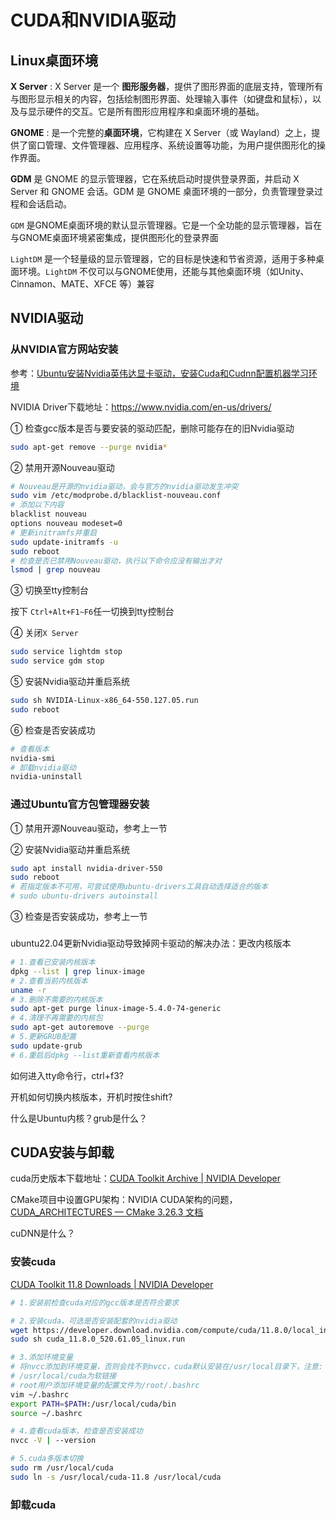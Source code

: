 

# CUDA和NVIDIA驱动

## Linux桌面环境

**X Server** : X Server 是一个 **图形服务器**，提供了图形界面的底层支持，管理所有与图形显示相关的内容，包括绘制图形界面、处理输入事件（如键盘和鼠标），以及与显示硬件的交互。它是所有图形应用程序和桌面环境的基础。

**GNOME** : 是一个完整的**桌面环境**，它构建在 X Server（或 Wayland）之上，提供了窗口管理、文件管理器、应用程序、系统设置等功能，为用户提供图形化的操作界面。

**GDM** 是 GNOME 的显示管理器，它在系统启动时提供登录界面，并启动 X Server 和 GNOME 会话。GDM 是 GNOME 桌面环境的一部分，负责管理登录过程和会话启动。

`GDM` 是GNOME桌面环境的默认显示管理器。它是一个全功能的显示管理器，旨在与GNOME桌面环境紧密集成，提供图形化的登录界面

`LightDM` 是一个轻量级的显示管理器，它的目标是快速和节省资源，适用于多种桌面环境。`LightDM` 不仅可以与GNOME使用，还能与其他桌面环境（如Unity、Cinnamon、MATE、XFCE 等）兼容

## NVIDIA驱动

### 从NVIDIA官方网站安装

参考：[Ubuntu安装Nvidia英伟达显卡驱动，安装Cuda和Cudnn配置机器学习环境](https://qii404.me/2021/07/03/ubuntu-install-nvidia-driver.html)

NVIDIA Driver下载地址：https://www.nvidia.com/en-us/drivers/

① 检查gcc版本是否与要安装的驱动匹配，删除可能存在的旧Nvidia驱动

```bash
sudo apt-get remove --purge nvidia*
```

② 禁用开源Nouveau驱动

```bash
# Nouveau是开源的nvidia驱动，会与官方的nvidia驱动发生冲突
sudo vim /etc/modprobe.d/blacklist-nouveau.conf
# 添加以下内容
blacklist nouveau
options nouveau modeset=0
# 更新initramfs并重启
sudo update-initramfs -u
sudo reboot
# 检查是否已禁用Nouveau驱动，执行以下命令应没有输出才对
lsmod | grep nouveau
```

③ 切换至tty控制台

按下 `Ctrl+Alt+F1~F6`任一切换到tty控制台

④ 关闭`X Server`

```bash
sudo service lightdm stop
sudo service gdm stop
```

⑤ 安装Nvidia驱动并重启系统

```bash
sudo sh NVIDIA-Linux-x86_64-550.127.05.run
sudo reboot
```

⑥ 检查是否安装成功

```bash
# 查看版本
nvidia-smi
# 卸载nvidia驱动
nvidia-uninstall
```



### 通过Ubuntu官方包管理器安装

① 禁用开源Nouveau驱动，参考上一节

② 安装Nvidia驱动并重启系统

```bash
sudo apt install nvidia-driver-550
sudo reboot
# 若指定版本不可用，可尝试使用ubuntu-drivers工具自动选择适合的版本
# sudo ubuntu-drivers autoinstall 
```

③ 检查是否安装成功，参考上一节

### 

ubuntu22.04更新Nvidia驱动导致掉网卡驱动的解决办法：更改内核版本

```bash
# 1.查看已安装内核版本
dpkg --list | grep linux-image
# 2.查看当前内核版本
uname -r
# 3.删除不需要的内核版本
sudo apt-get purge linux-image-5.4.0-74-generic
# 4.清理不再需要的内核包
sudo apt-get autoremove --purge
# 5.更新GRUB配置
sudo update-grub
# 6.重启后dpkg --list重新查看内核版本
```

如何进入tty命令行，ctrl+f3?

开机如何切换内核版本，开机时按住shift?

什么是Ubuntu内核？grub是什么？

### 

## CUDA安装与卸载

cuda历史版本下载地址：[CUDA Toolkit Archive | NVIDIA Developer](https://developer.nvidia.com/cuda-toolkit-archive)

CMake项目中设置GPU架构：NVIDIA CUDA架构的问题，[CUDA_ARCHITECTURES — CMake 3.26.3 文档](https://cmake.org/cmake/help/latest/prop_tgt/CUDA_ARCHITECTURES.html)

cuDNN是什么？

### 安装cuda

[CUDA Toolkit 11.8 Downloads | NVIDIA Developer](https://developer.nvidia.com/cuda-11-8-0-download-archive?target_os=Linux&target_arch=x86_64&Distribution=Ubuntu&target_version=18.04&target_type=runfile_local)

```bash
# 1.安装前检查cuda对应的gcc版本是否符合要求

# 2.安装cuda，可选是否安装配套的nvidia驱动
wget https://developer.download.nvidia.com/compute/cuda/11.8.0/local_installers/cuda_11.8.0_520.61.05_linux.run
sudo sh cuda_11.8.0_520.61.05_linux.run

# 3.添加环境变量
# 将nvcc添加到环境变量，否则会找不到nvcc，cuda默认安装在/usr/local目录下，注意:
# /usr/local/cuda为软链接
# root用户添加环境变量的配置文件为/root/.bashrc
vim ~/.bashrc
export PATH=$PATH:/usr/local/cuda/bin
source ~/.bashrc

# 4.查看cuda版本，检查是否安装成功
nvcc -V | --version

# 5.cuda多版本切换
sudo rm /usr/local/cuda
sudo ln -s /usr/local/cuda-11.8 /usr/local/cuda
```

### 卸载cuda

